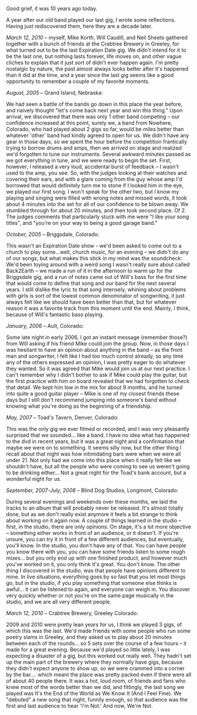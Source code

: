 Good grief, it was 10 years ago today. 

A year after our old band played our last gig, I wrote some reflections. Having just rediscovered them, here they are a decade later.

_March 12, 2010_ – myself, Mike Korth, Will Caudill, and Neil Sheets gathered together with a bunch of friends at the Crabtree Brewery in Greeley, for what turned out to be the last Expiration Date gig. We didn't intend for it to be the last one, but nothing lasts forever, life moves on, and other vague cliches to explain that it just sort of didn't ever happen again. I'm pretty nostalgic by nature, the past almost always looks better after it's happened than it did at the time, and a year since the last gig seems like a good opportunity to remember a couple of my favorite moments.

_August, 2005_ – Grand Island, Nebraska:

We had seen a battle of the bands go down in this place the year before, and naively thought "let's come back next year and win this thing." Upon arrival, we discovered that there was only 1 other band competing – our confidence increased at this point, surely we, a band from Nowhere, Colorado, who had played about 2 gigs so far, would be miles better than whatever 'other' band had kindly agreed to open for us. We didn't have any gear in those days, so we spent the hour before the competition frantically trying to borrow drums and amps, then we arrived on stage and realized we'd forgotten to tune our instruments. Several awkward minutes passed as we got everything in tune, and we were ready to begin the set. First, however, I released a very loud, accidental burst of feedback – I wasn't used to the amp, you see. So, with the judges looking at their watches and covering their ears, and with a glare coming from the guy whose amp I'd borrowed that would definitely turn me to stone if I looked him in the eye, we played our first song.
I won't speak for the other two, but I know my playing and singing were filled with wrong notes and missed words, it took about 4 minutes into the set for all of our confidence to be blown away. We stumbled through for about 20 minutes, and then took second place. Of 2. The judges comments that particularly stuck with me were "I like your song titles", and "you're on your way to being a good garage band."

_October, 2005_ – Briggsdale, Colorado:

This wasn't an Expiration Date show - we'd been asked to come out to a church to play some...well, church music, for an evening – we didn't do any of our songs, but what makes this stick in my mind was the soundcheck: We'd been toying around with a weird song I wasn't really sure about called Back2Earth – we made a run of it in the afternoon to warm up for the Briggsdale gig, and a run of notes came out of Will's bass for the first time that would come to define that song and our band for the next several years. I still dislike the lyric to that song intensely, whining about problems with girls is sort of the lowest common denominator of songwriting, it just always felt like we should have been better than that, but for whatever reason it was a favorite track from this moment until the end. Mainly, I think, because of Will's fantastic bass playing.

_January, 2006_ – Ault, Colorado:

Some late night in early 2006, I got an instant message (remember those?) from Will asking if his friend Mike could join the group. Now, in those days I was hesitant to have an opinion about anything in the band – as the front man and songwriter, I felt like I had too much control already, so any time any of the others expressed an opinion, I was pretty eager to do whatever they wanted. So it was agreed that Mike would join us at our next practice. I can't remember why I didn't bother to ask if Mike could play the guitar, but the first practice with him on board revealed that we had forgotten to check that detail. We kept him low in the mix for about 9 months, and he turned into quite a good guitar player – Mike is one of my closest friends these days but I still don't recommend jumping into someone's band without knowing what you're doing as the beginning of a friendship.

_May, 2007_ – Toad's Tavern, Denver, Colorado:

This was the only gig we ever filmed or recorded, and I was very pleasantly surprised that we sounded... like a band. I have no idea what has happened to the dvd in recent years, but it was a great night and a confirmation that maybe we were on to something. It seems silly now, but the other thing I recall about that night was how intimidating bars were when we were all under 21. Not only had we come into this place when it really felt like we shouldn't have, but all the people who were coming to see us weren't going to be drinking either... Not a great night for the Toad's bank account, but a wonderful night for us.

_September, 2007-July, 2008_ – Blind Dog Studios, Longmont, Colorado:

During several evenings and weekends over these months, we laid the tracks to an album that will probably never be released. It's almost totally done, but as we don't really exist anymore it feels a bit strange to think about working on it again now. A couple of things learned in the studio – first, in the studio, there are only opinions. On stage, it's a lot more objective – something either works in front of an audience, or it doesn't. If you're unsure, you can try it in front of a few different audiences, but eventually, you'll know. In the studio, you don't have any of that. You can have people you know there with you, you can have some friends listen to some rough mixes... but you only end up with one finished product, and however much you've worked on it, you only think it's great. You don't know. The other thing I discovered in the studio, was that people have opinions different to mine. In live situations, everything goes by so fast that you let most things go, but in the studio, if you play something that someone else thinks is awful... it can be listened to again, and everyone can weigh in. You discover very quickly whether or not you're on the same page musically in the studio, and we are all very different people.

_March 12, 2010_ – Crabtree Brewery, Greeley Colorado:

2009 and 2010 were pretty lean years for us, I think we played 3 gigs, of which this was the last. We'd made friends with some people who run some poetry slams in Greeley, and they asked us to play about 20 minutes between each of the rounds... so 5 sets over the course of a few hours – it made for a great evening. Because we'd played so little lately, I was expecting a disaster of a gig, but this worked out really well. They hadn't set up the main part of the brewery where they normally have gigs, because they didn't expect anyone to show up, so we were crammed into a corner by the bar.... which meant the place was pretty packed even if there were all of about 40 people there. It was a hot, loud room, of friends and fans who knew most of the words better than we did, and fittingly, the last song we played was It's the End of the World as We Know It (And I Feel Fine). We "debuted" a new song that night, funnily enough, so that audience was the first and last audience to hear 'I'm Not.' And now, We're Not.
